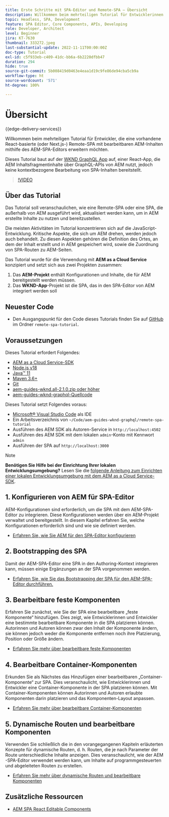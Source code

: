 ```yaml
---
title: Erste Schritte mit SPA-Editor und Remote-SPA – Übersicht
description: Willkommen beim mehrteiligen Tutorial für Entwicklerinnen und Entwickler, die eine vorhandene Remote-SPA mit bearbeitbaren AEM-Inhalten mithilfe des AEM-SPA-Editors erweitern möchten.
topic: Headless, SPA, Development
feature: SPA Editor, Core Components, APIs, Developing
role: Developer, Architect
level: Beginner
jira: KT-7630
thumbnail: 333272.jpeg
last-substantial-update: 2022-11-11T00:00:00Z
doc-type: Tutorial
exl-id: c5f933eb-c409-41dc-bb6a-6b2220dfbb47
duration: 294
hide: true
source-git-commit: 5b008419d0463e4eaa1d19c9fe86de94cba5cb9a
workflow-type: ht
source-wordcount: '571'
ht-degree: 100%

---
```


# Übersicht

{{edge-delivery-services}}

Willkommen beim mehrteiligen Tutorial für Entwickler, die eine vorhandene React-basierte (oder Next.js-) Remote-SPA mit bearbeitbaren AEM-Inhalten mithilfe des AEM-SPA-Editors erweitern möchten.

Dieses Tutorial baut auf der [WKND GraphQL App](https://experienceleague.adobe.com/docs/experience-manager-learn/getting-started-with-aem-headless/graphql/overview.html?lang=de) auf, einer React-App, die AEM Inhaltsfragmentinhalte über GraphQL-APIs von AEM nutzt, jedoch keine kontextbezogene Bearbeitung von SPA-Inhalten bereitstellt.

>[!VIDEO](https://video.tv.adobe.com/v/333272?quality=12&learn=on)

## Über das Tutorial

Das Tutorial soll veranschaulichen, wie eine Remote-SPA oder eine SPA, die außerhalb von AEM ausgeführt wird, aktualisiert werden kann, um in AEM erstellte Inhalte zu nutzen und bereitzustellen.

Die meisten Aktivitäten im Tutorial konzentrieren sich auf die JavaScript-Entwicklung. Kritische Aspekte, die sich um AEM drehen, werden jedoch auch behandelt. Zu diesen Aspekten gehören die Definition des Ortes, an dem der Inhalt erstellt und in AEM gespeichert wird, sowie die Zuordnung von SPA-Routen zu AEM-Seiten.

Das Tutorial wurde für die Verwendung mit **AEM as a Cloud Service** konzipiert und setzt sich aus zwei Projekten zusammen:

1. Das __AEM-Projekt__ enthält Konfigurationen und Inhalte, die für AEM bereitgestellt werden müssen.
1. Das __WKND-App__-Projekt ist die SPA, das in den SPA-Editor von AEM integriert werden soll

## Neuester Code

+ Den Ausgangspunkt für den Code dieses Tutorials finden Sie auf [GitHub](https://github.com/adobe/aem-guides-wknd-graphql/tree/main/remote-spa-tutorial) im Ordner `remote-spa-tutorial`.

## Voraussetzungen

Dieses Tutorial erfordert Folgendes:

+ [AEM as a Cloud Service-SDK](https://experienceleague.adobe.com/docs/experience-manager-learn/cloud-service/local-development-environment-set-up/aem-runtime.html?lang=de)
+ [Node.js v18](https://nodejs.org/de/)
+ [Java™ 11](https://downloads.experiencecloud.adobe.com/content/software-distribution/en/general.html)
+ [Maven 3.6+](https://maven.apache.org/)
+ [Git](https://git-scm.com/downloads)
+ [aem-guides-wknd.all-2.1.0.zip oder höher](https://github.com/adobe/aem-guides-wknd/releases)
+ [aem-guides-wknd-graphql-Quellcode](https://github.com/adobe/aem-guides-wknd-graphql/tree/main)

Dieses Tutorial setzt Folgendes voraus:

+ [Microsoft® Visual Studio Code](https://visualstudio.microsoft.com/) als IDE
+ Ein Arbeitsverzeichnis von `~/Code/aem-guides-wknd-graphql/remote-spa-tutorial`
+ Ausführen des AEM SDK als Autoren-Service in `http://localhost:4502`
+ Ausführen des AEM SDK mit dem lokalen `admin`-Konto mit Kennwort `admin`
+ Ausführen der SPA auf `http://localhost:3000`

>[!NOTE]
>
> **Benötigen Sie Hilfe bei der Einrichtung Ihrer lokalen Entwicklungsumgebung?** Lesen Sie die [folgende Anleitung zum Einrichten einer lokalen Entwicklungsumgebung mit dem AEM as a Cloud Service-SDK](https://experienceleague.adobe.com/docs/experience-manager-learn/cloud-service/local-development-environment-set-up/overview.html?lang=de).

## &#x200B;1. Konfigurieren von AEM für SPA-Editor

AEM-Konfigurationen sind erforderlich, um die SPA mit dem AEM-SPA-Editor zu integrieren. Diese Konfigurationen werden über ein AEM-Projekt verwaltet und bereitgestellt. In diesem Kapitel erfahren Sie, welche Konfigurationen erforderlich sind und wie sie definiert werden.

+ [Erfahren Sie, wie Sie AEM für den SPA-Editor konfigurieren](./aem-configure.md)

## &#x200B;2. Bootstrapping des SPA

Damit der AEM-SPA-Editor eine SPA in den Authoring-Kontext integrieren kann, müssen einige Ergänzungen an der SPA vorgenommen werden.

+ [Erfahren Sie, wie Sie das Bootstrapping der SPA für den AEM-SPA-Editor durchführen.](./spa-bootstrap.md)

## &#x200B;3. Bearbeitbare feste Komponenten

Erfahren Sie zunächst, wie Sie der SPA eine bearbeitbare „feste Komponente“ hinzufügen. Dies zeigt, wie Entwicklerinnen und Entwickler eine bestimmte bearbeitbare Komponente in die SPA platzieren können. Autorinnen und Autoren können zwar den Inhalt der Komponente ändern, sie können jedoch weder die Komponente entfernen noch ihre Platzierung, Position oder Größe ändern.

+ [Erfahren Sie mehr über bearbeitbare feste Komponenten](./spa-fixed-component.md)

## &#x200B;4. Bearbeitbare Container-Komponenten

Erkunden Sie als Nächstes das Hinzufügen einer bearbeitbaren „Container-Komponente“ zur SPA. Dies veranschaulicht, wie Entwicklerinnen und Entwickler eine Container-Komponente in der SPA platzieren können. Mit Container-Komponenten können Autorinnen und Autoren erlaubte Komponenten darin platzieren und das Komponenten-Layout anpassen.

+ [Erfahren Sie mehr über bearbeitbare Container-Komponenten](./spa-container-component.md)

## &#x200B;5. Dynamische Routen und bearbeitbare Komponenten

Verwenden Sie schließlich die in den vorangegangenen Kapiteln erläuterten Konzepte für dynamische Routen, d. h. Routen, die je nach Parameter der Route unterschiedliche Inhalte anzeigen. Dies veranschaulicht, wie der AEM -SPA-Editor verwendet werden kann, um Inhalte auf programmgesteuerten und abgeleiteten Routen zu erstellen.

+ [Erfahren Sie mehr über dynamische Routen und bearbeitbare Komponenten](./spa-dynamic-routes.md)

## Zusätzliche Ressourcen

+ [AEM SPA React Editable Components](https://www.npmjs.com/package/@adobe/aem-react-editable-components)
